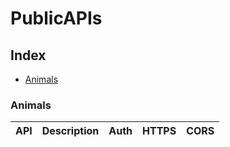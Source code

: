 # PublicAPIs

## Index
* [Animals](#animals)

### Animals
API | Description | Auth | HTTPS | CORS 
|:---|:---|:---|:---|:---|
